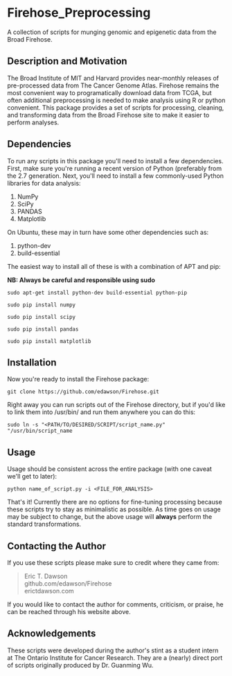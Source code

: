 Firehose_Preprocessing
======================

A collection of scripts for munging genomic and epigenetic data from
the Broad Firehose.

## Description and Motivation
The Broad Institute of MIT and Harvard provides near-monthly releases of 
pre-processed data from The Cancer Genome Atlas. Firehose remains the 
most convenient way to programatically download data from TCGA, but often 
additional preprocessing is needed to make analysis using R or python
convenient. This package provides a set of scripts for processing, cleaning,
and transforming data from the Broad Firehose site to make it easier to perform
analyses.


## Dependencies
To run any scripts in this package you'll need to install a few dependencies. First,
make sure you're running a recent version of Python (preferably from the 2.7 generation.
Next, you'll need to install a few commonly-used Python libraries for data analysis:

1. NumPy
2. SciPy
3. PANDAS
4. Matplotlib

On Ubuntu, these may in turn have some other dependencies such as:

1. python-dev
2. build-essential

The easiest way to install all of these is with a combination of APT and pip:

**NB: Always be careful and responsible using sudo**

```sudo apt-get install python-dev build-essential python-pip```

```sudo pip install numpy```

```sudo pip install scipy```

```sudo pip install pandas```

```sudo pip install matplotlib```

## Installation
Now you're ready to install the Firehose package:

```git clone https://github.com/edawson/Firehose.git```

Right away you can run scripts out of the Firehose directory, but if you'd like
to link them into /usr/bin/ and run them anywhere you can do this:

```sudo ln -s "<PATH/TO/DESIRED/SCRIPT/script_name.py" "/usr/bin/script_name```


## Usage
Usage should be consistent across the entire package (with one caveat we'll get to later):

```python name_of_script.py -i <FILE_FOR_ANALYSIS>```

That's it! Currently there are no options for fine-tuning processing because these scripts try
to stay as minimalistic as possible. As time goes on usage may be subject to change, but
the above usage will **always** perform the standard transformations.

## Contacting the Author
If you use these scripts please make sure to credit where they came from:

>Eric T. Dawson</br>
>github.com/edawson/Firehose<br/>
>erictdawson.com

If you would like to contact the author for comments, criticism, or praise, he can be reached
through his website above.

## Acknowledgements
These scripts were developed during the author's stint as a student intern at The Ontario
Institute for Cancer Research. They are a (nearly) direct port of scripts originally produced
by Dr. Guanming Wu.

